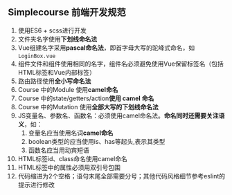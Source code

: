 ## Simplecourse 前端开发规范

1. 使用ES6 + scss进行开发
2. 文件夹名字使用**下划线命名法**
3. Vue组建名字采用**pascal命名法**，即首字母大写的驼峰式命名，如`LoginBox.vue`
4. 组件文件和组件使用相同的名字，组件名必须避免使用Vue保留标签名（包括HTML标签和Vue内部标签）
5. 路由路径使用**全小写命名法**
6. Course 中的Module 使用**camel命名**
7. Course 中的state/getters/action**使用 camel 命名**
8. Course 中的Mutation 使用**全部大写的下划线命名法**
9. JS变量名、参数名、函数名：必须使用camel命名法。**命名同时还需要关注语义**，如：
   1. 变量名应当使用名词**camel命名**
   2. boolean类型的应当使用is、has等起头,表示其类型
   3. 函数名应当用动宾短语
10. HTML标签id、class命名使用camel命名
11. HTML标签中的属性必须用双引号包围
12. 代码缩进为2个空格；语句末尾全部需要分号；其他代码风格细节参考eslint的提示进行修改
